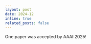 ```yaml
---
layout: post
date: 2024-12
inline: true
related_posts: false
---
```


One paper was accepted by AAAI 2025!
